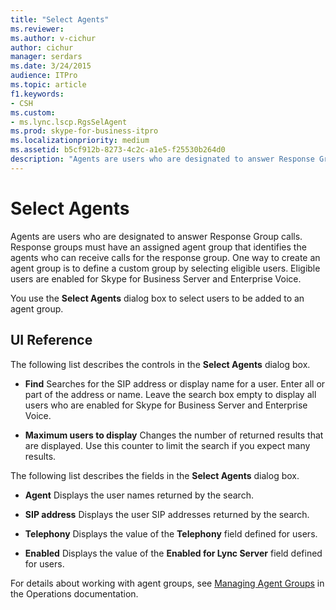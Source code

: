 ```yaml
---
title: "Select Agents"
ms.reviewer: 
ms.author: v-cichur
author: cichur
manager: serdars
ms.date: 3/24/2015
audience: ITPro
ms.topic: article
f1.keywords:
- CSH
ms.custom:
- ms.lync.lscp.RgsSelAgent
ms.prod: skype-for-business-itpro
ms.localizationpriority: medium
ms.assetid: b5cf912b-8273-4c2c-a1e5-f25530b264d0
description: "Agents are users who are designated to answer Response Group calls. Response groups must have an assigned agent group that identifies the agents who can receive calls for the response group. One way to create an agent group is to define a custom group by selecting eligible users. Eligible users are enabled for Skype for Business Server and Enterprise Voice."
---
```


# Select Agents

Agents are users who are designated to answer Response Group calls. Response groups must have an assigned agent group that identifies the agents who can receive calls for the response group. One way to create an agent group is to define a custom group by selecting eligible users. Eligible users are enabled for Skype for Business Server and Enterprise Voice.

You use the **Select Agents** dialog box to select users to be added to an agent group.

## UI Reference

The following list describes the controls in the **Select Agents** dialog box.

- **Find** Searches for the SIP address or display name for a user. Enter all or part of the address or name. Leave the search box empty to display all users who are enabled for Skype for Business Server and Enterprise Voice.

- **Maximum users to display** Changes the number of returned results that are displayed. Use this counter to limit the search if you expect many results.

The following list describes the fields in the **Select Agents** dialog box.

- **Agent** Displays the user names returned by the search.

- **SIP address** Displays the user SIP addresses returned by the search.

- **Telephony** Displays the value of the **Telephony** field defined for users.

- **Enabled** Displays the value of the **Enabled for Lync Server** field defined for users.

For details about working with agent groups, see [Managing Agent Groups](/previous-versions/office/lync-server-2013/lync-server-2013-managing-response-group-agent-groups) in the Operations documentation.